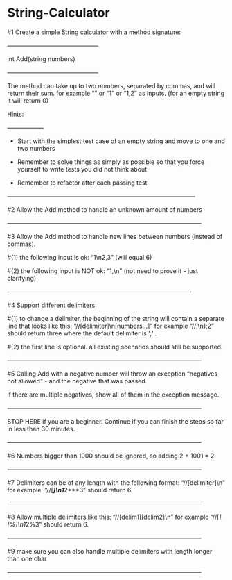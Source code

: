 # String-Calculator

#1 Create a simple String calculator with a method signature:

———————————————

int Add(string numbers)

———————————————

The method can take up to two numbers, separated by commas, and will return their sum. 
for example “” or “1” or “1,2” as inputs.
(for an empty string it will return 0) 

Hints:

——————

- Start with the simplest test case of an empty string and move to one and two numbers

- Remember to solve things as simply as possible so that you force yourself to write tests you did not think about

- Remember to refactor after each passing test

———————————————————————————————

#2 Allow the Add method to handle an unknown amount of numbers

————————————————————————————————

#3 Allow the Add method to handle new lines between numbers (instead of commas).

#(1) the following input is ok: “1\n2,3” (will equal 6)

#(2) the following input is NOT ok: “1,\n” (not need to prove it - just clarifying)

——————————————————————————————-

#4 Support different delimiters

#(1) to change a delimiter, the beginning of the string will contain a separate line that looks like this: “//[delimiter]\n[numbers…]” for example “//;\n1;2” should return three where the default delimiter is ‘;’ .

#(2) the first line is optional. all existing scenarios should still be supported

————————————————————————————————

#5 Calling Add with a negative number will throw an exception “negatives not allowed” - and the negative that was passed.

if there are multiple negatives, show all of them in the exception message.

————————————————————————————————

STOP HERE if you are a beginner. Continue if you can finish the steps so far in less than 30 minutes.

————————————————————————————————

#6 Numbers bigger than 1000 should be ignored, so adding 2 + 1001 = 2.

————————————————————————————————

#7 Delimiters can be of any length with the following format: “//[delimiter]\n” for example: “//[***]\n1***2***3” should return 6.

————————————————————————————————

#8 Allow multiple delimiters like this: “//[delim1][delim2]\n” for example “//[*][%]\n1*2%3” should return 6.

————————————————————————————————

#9 make sure you can also handle multiple delimiters with length longer than one char

———————————————————————————————— 
